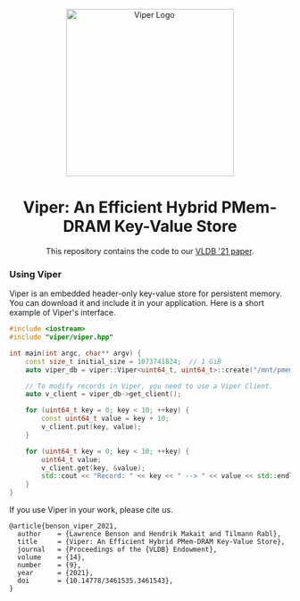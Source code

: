 <p align="center">
  <img src="https://github.com/hpides/viper/raw/gh-pages/viper-logo.png" alt="Viper Logo" width="300"/>
</p>
<h1 align="center">Viper: An Efficient Hybrid PMem-DRAM Key-Value Store</h1>
<p align="center">This repository contains the code to our <a href="https://hpi.de/fileadmin/user_upload/fachgebiete/rabl/publications/2021/viper_vldb21.pdf"> VLDB '21 paper<a/>.<p/>


### Using Viper
Viper is an embedded header-only key-value store for persistent memory.
You can download it and include it in your application. 
Here is a short example of Viper's interface. 

```cpp
#include <iostream>
#include "viper/viper.hpp"

int main(int argc, char** argv) {
    const size_t initial_size = 1073741824;  // 1 GiB
    auto viper_db = viper::Viper<uint64_t, uint64_t>::create("/mnt/pmem2/viper", initial_size);

    // To modify records in Viper, you need to use a Viper Client.
    auto v_client = viper_db->get_client();

    for (uint64_t key = 0; key < 10; ++key) {
        const uint64_t value = key + 10;
        v_client.put(key, value);
    }

    for (uint64_t key = 0; key < 10; ++key) {
        uint64_t value;
        v_client.get(key, &value);
        std::cout << "Record: " << key << " --> " << value << std::endl;
    }
}
```

If you use Viper in your work, please cite us.
```
@article{benson_viper_2021,
  author    = {Lawrence Benson and Hendrik Makait and Tilmann Rabl},
  title     = {Viper: An Efficient Hybrid PMem-DRAM Key-Value Store},
  journal   = {Proceedings of the {VLDB} Endowment},
  volume    = {14},
  number    = {9},
  year      = {2021},
  doi       = {10.14778/3461535.3461543},
}
```
